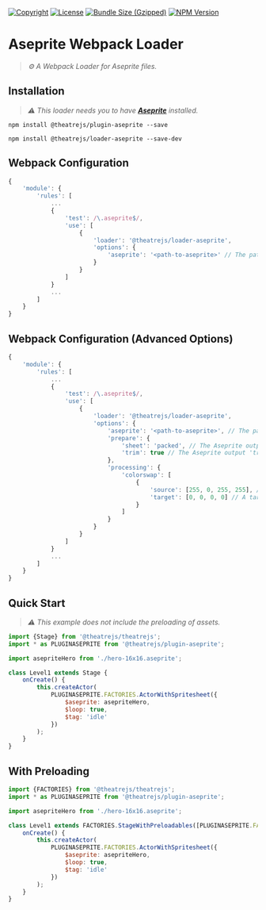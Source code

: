 [![Copyright](https://img.shields.io/badge/©-deformhead-white.svg)](https://github.com/deformhead) [![License](https://img.shields.io/badge/license-MIT-blue.svg)](https://github.com/theatrejs/loader-aseprite/blob/master/LICENSE) [![Bundle Size (Gzipped)](https://img.shields.io/bundlejs/size/@theatrejs/loader-aseprite@latest)](https://www.npmjs.com/package/@theatrejs/loader-aseprite/v/latest) [![NPM Version](https://img.shields.io/npm/v/@theatrejs/loader-aseprite/latest)](https://www.npmjs.com/package/@theatrejs/loader-aseprite/v/latest)

# Aseprite Webpack Loader

> *⚙️ A Webpack Loader for Aseprite files.*

## Installation

> *⚠️ This loader needs you to have [**Aseprite**](https://www.aseprite.org) installed.*

```shell
npm install @theatrejs/plugin-aseprite --save
```

```shell
npm install @theatrejs/loader-aseprite --save-dev
```

## Webpack Configuration

```javascript
{
    'module': {
        'rules': [
            ...
            {
                'test': /\.aseprite$/,
                'use': [
                    {
                        'loader': '@theatrejs/loader-aseprite',
                        'options': {
                            'aseprite': '<path-to-aseprite>' // The path to the Aseprite executable.
                        }
                    }
                ]
            }
            ...
        ]
    }
}
```

## Webpack Configuration (Advanced Options)

```javascript
{
    'module': {
        'rules': [
            ...
            {
                'test': /\.aseprite$/,
                'use': [
                    {
                        'loader': '@theatrejs/loader-aseprite',
                        'options': {
                            'aseprite': '<path-to-aseprite>', // The path to the Aseprite executable.
                            'prepare': {
                                'sheet': 'packed', // The Aseprite output 'sheet type' option ('colums' | 'horizontal' | 'packed' | 'rows' | 'vertical') ('rows' by default).
                                'trim': true // The Aseprite output 'trim cels' option (false by default).
                            },
                            'processing': {
                                'colorswap': [
                                    {
                                        'source': [255, 0, 255, 255], // A source color to swap from (in rgba).
                                        'target': [0, 0, 0, 0] // A target color to swap to (in rgba).
                                    }
                                ]
                            }
                        }
                    }
                ]
            }
            ...
        ]
    }
}
```

## Quick Start

> *⚠️ This example does not include the preloading of assets.*

```javascript
import {Stage} from '@theatrejs/theatrejs';
import * as PLUGINASEPRITE from '@theatrejs/plugin-aseprite';

import asepriteHero from './hero-16x16.aseprite';

class Level1 extends Stage {
    onCreate() {
        this.createActor(
            PLUGINASEPRITE.FACTORIES.ActorWithSpritesheet({
                $aseprite: asepriteHero,
                $loop: true,
                $tag: 'idle'
            })
        );
    }
}
```

## With Preloading

```javascript
import {FACTORIES} from '@theatrejs/theatrejs';
import * as PLUGINASEPRITE from '@theatrejs/plugin-aseprite';

import asepriteHero from './hero-16x16.aseprite';

class Level1 extends FACTORIES.StageWithPreloadables([PLUGINASEPRITE.FACTORIES.PreloadableAseprite(asepriteHero)]) {
    onCreate() {
        this.createActor(
            PLUGINASEPRITE.FACTORIES.ActorWithSpritesheet({
                $aseprite: asepriteHero,
                $loop: true,
                $tag: 'idle'
            })
        );
    }
}
```
